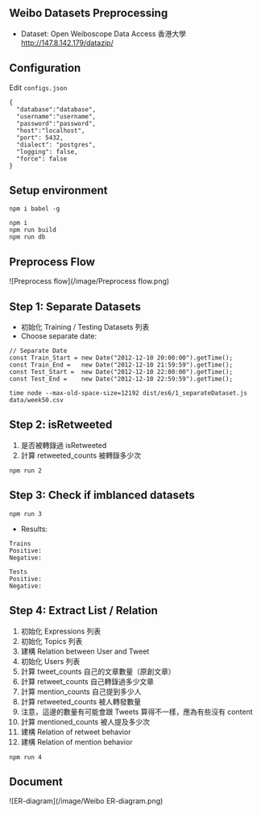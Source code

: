 ## Weibo Datasets Preprocessing

- Dataset: Open Weiboscope Data Access 香港大學 http://147.8.142.179/datazip/

## Configuration

Edit `configs.json`

```
{
  "database":"database",
  "username":"username",
  "password":"password",
  "host":"localhost",
  "port": 5432,
  "dialect": "postgres",
  "logging": false,
  "force": false
}
```

## Setup environment

```
npm i babel -g

npm i
npm run build
npm run db
```

## Preprocess Flow

![Preprocess flow](/image/Preprocess flow.png)

## Step 1: Separate Datasets

- 初始化 Training / Testing Datasets 列表
- Choose separate date: 

```
// Separate Date
const Train_Start = new Date("2012-12-10 20:00:00").getTime();
const Train_End =   new Date("2012-12-10 21:59:59").getTime();
const Test_Start =  new Date("2012-12-10 22:00:00").getTime();
const Test_End =    new Date("2012-12-10 22:59:59").getTime();
```

```
time node --max-old-space-size=12192 dist/es6/1_separateDataset.js data/week50.csv
```

## Step 2: isRetweeted

1. 是否被轉錄過 isRetweeted
2. 計算 retweeted_counts 被轉錄多少次

```
npm run 2
```

## Step 3: Check if imblanced datasets

```
npm run 3
```

- Results: 

```
Trains
Positive: 
Negative: 

Tests
Positive: 
Negative: 
```

## Step 4: Extract List / Relation

1. 初始化 Expressions 列表
2. 初始化 Topics 列表
3. 建構 Relation between User and Tweet
4. 初始化 Users 列表
2. 計算 tweet_counts   自己的文章數量（原創文章）
3. 計算 retweet_counts 自己轉錄過多少文章
4. 計算 mention_counts 自己提到多少人
5. 計算 retweeted_counts  被人轉發數量
6. 注意，這邊的數量有可能會跟 Tweets 算得不一樣，應為有些沒有 content
7. 計算 mentioned_counts  被人提及多少次
8. 建構 Relation of retweet behavior
9. 建構 Relation of mention behavior

```
npm run 4
```

## Document

![ER-diagram](/image/Weibo ER-diagram.png)